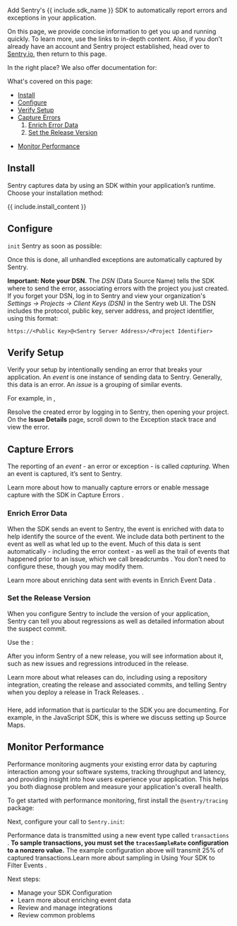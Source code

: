 <!--
Guideline: This page is common to all SDKs; add the name of the SDK you're documenting as well as the code samples as instructed. If you have questions, please ask Fiona or Daniel. 

**The objective for this page is that a developer can quickly complete an ideal integration.**
-->

Add Sentry's {{ include.sdk_name }} SDK to automatically report errors and exceptions in your application. 

On this page, we provide concise information to get you up and running quickly. To learn more, use the links to in-depth content. Also, if you don't already have an account and Sentry project established, head over to [Sentry.io](https://sentry.io/signup/), then return to this page.

In the right place? We also offer documentation for:
<!-- 
Guideline: Add icons for related languages/frameworks.
-->
What's covered on this page:

- [Install](#install)
- [Configure](#configure)
- [Verify Setup](#verify-setup)
- [Capture Errors](#capture-errors)
    1. [Enrich Error Data](#enrich-error-data) 
    2. [Set the Release Version](#set-the-release-version)
    
<!--
Guideline: Add any step to set up information that's specific to the SDK; for example, in the JavaScript example, this heading is for Source Maps. Then add the link to that heading
-->

- [Monitor Performance](#monitor-performance)

## Install

Sentry captures data by using an SDK within your application’s runtime. Choose your installation method:

{{ include.install_content }}
<!--
Guideline: Add SDK specific installation information
-->

## Configure

`init` Sentry as soon as possible:
<!--
Guideline: Add init code example for this SDK 
-->
Once this is done, all unhandled exceptions are automatically captured by Sentry. 

**Important: Note your DSN.** The *DSN* (Data Source Name) tells the SDK where to send the error, associating errors with the project you just created. If you forget your DSN, log in to Sentry and view your organization's *Settings -> Projects -> Client Keys (DSN)* in the Sentry web UI. The DSN includes the protocol, public key, server address, and project identifier, using this format:

`https://<Public Key>@<Sentry Server Address>/<Project Identifier>`

## Verify Setup

Verify your setup by intentionally sending an error that breaks your application. An *event* is one instance of sending data to Sentry. Generally, this data is an error. An *issue* is a grouping of similar events.

For example, in <!--SDK name-->, 
<!--
Guideline: Add verify setup example for the SDK you are documenting
-->
Resolve the created error by logging in to Sentry, then opening your project. On the **Issue Details** page, scroll down to the Exception stack trace and view the error. 

## Capture Errors

The reporting of an *event* - an error or exception - is called *capturing*. When an event is captured, it’s sent to Sentry.
<!--
Guideline: Add SDK specific information, as appropriate
-->
Learn more about how to manually capture errors or enable message capture with the <!--SDK name--> SDK in Capture Errors <!--link to the Capture Errors content for this SDK-->.


### Enrich Error Data

When the SDK sends an event to Sentry, the event is enriched with data to help identify the source of the event. We include data both pertinent to the event as well as what led up to the event. Much of this data is sent automatically - including the error context <!-- add other items sent automatically for this SDK; for example, in JavaScript, the environment is automaticlly sent, then add a link to the Event Context content for this SDK--> - as well as the trail of events that happened prior to an issue, which we call breadcrumbs <!--link to the breadcrumbs content for this SDK-->. You don't need to configure these, though you may modify them. 

Learn more about enriching data sent with events in Enrich Event Data <!--link to the Enrich Event Data page for this SDK-->.

### Set the Release Version

When you configure Sentry to include the version of your application, Sentry can tell you about regressions as well as detailed information about the suspect commit. 

Use the <!--SDK setting-->:

<!-- SDK configuration example -->

After you inform Sentry of a new release, you will see information about it, such as new issues and regressions introduced in the release.

Learn more about what releases can do, including using a repository integration, creating the release and associated commits, and telling Sentry when you deploy a release in Track Releases. <!--link to the Track Releases page for this SDK-->.

### <SDK-Specific Setup>

Here, add information that is particular to the SDK you are documenting. For example, in the JavaScript SDK, this is where we discuss setting up Source Maps.

## Monitor Performance

Performance monitoring augments your existing error data by capturing interaction among your software systems, tracking throughput and latency, and providing insight into how users experience your application. This helps you both diagnose problem and measure your application's overall health. 

To get started with performance monitoring, first install the `@sentry/tracing` package:

<!--
Guideline: Add SDK specific installation information
-->

Next, configure your call to `Sentry.init`:

<!-- SDK example, setting sample rate to 25% of captured transactions -->

Performance data is transmitted using a new event type called `transactions` <!--link to Distributing Tracing-->. **To sample transactions, you must set the `tracesSampleRate` configuration to a nonzero value.** The example configuration above will transmit 25% of captured transactions.Learn more about sampling in Using Your SDK to Filter Events <!--add link to this content for the SDK you are documenting-->.

Next steps:

- Manage your SDK Configuration <!--add link-->
- Learn more about enriching event data <!--add link-->
- Review and manage integrations <!--add link-->
- Review common problems <!--add link-->